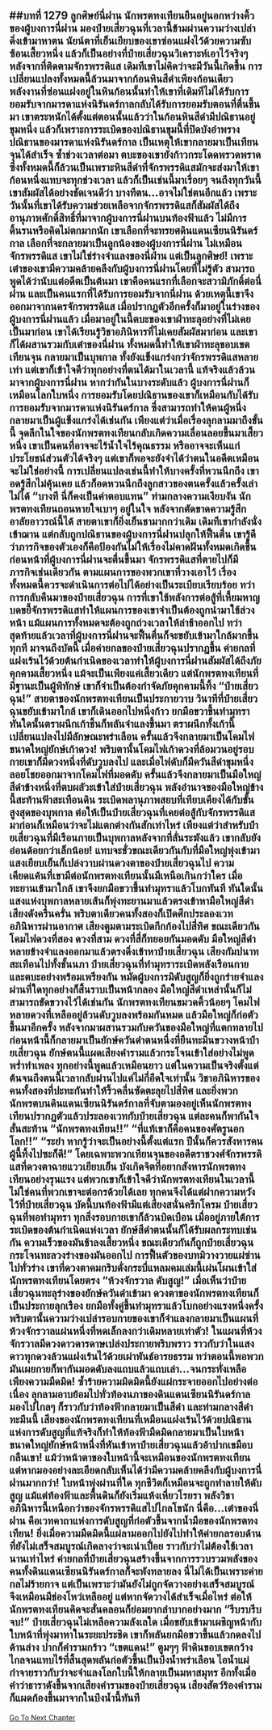 ##บทที่ 1279 ลูกศิษย์นี่ฝาน
นักพรตทงเทียนยืนอยู่นอกหว่างคิ้วของผู้บงการนี่ฝาน มองป๋ายเสี่ยวฉุนที่เวลานี้ข้ามผ่านความว่างเปล่าดิ่งเข้ามาหาตน นัยน์ตาที่เย็นเยียบของเขาซ่อนแฝงไว้ด้วยความซับซ้อนเสี้ยวหนึ่ง
แล้วก็เป็นอย่างที่ป๋ายเสี่ยวฉุนวิเคราะห์เอาไว้จริงๆ หลังจากที่ติดตามจักรพรรดิแส เดิมทีเขาไม่คิดว่าจะมีวันนี้เกิดขึ้น การเปลี่ยนแปลงทั้งหมดนี้ล้วนมาจากก้อนหินสีดำเพียงก้อนเดียว
พลังงานที่ซ่อนแฝงอยู่ในหินก้อนนั้นทำให้เขาที่เดิมทีไม่ได้รับการยอมรับจากมารดาแห่งนิรันดร์กาลกลับได้รับการยอมรับตอนที่ตื่นขึ้นมา เขาตระหนักได้ตั้งแต่ตอนนั้นแล้วว่าในก้อนหินสีดำมีปณิธานอยู่ขุมหนึ่ง แล้วก็เพราะการระเบิดของปณิธานขุมนี้ที่ปิดบังอำพรางปณิธานของมารดาแห่งนิรันดร์กาล เป็นเหตุให้เขากลายมาเป็นเทียนจุนได้สำเร็จ
ซ้ำช่วงเวลาต่อมา ตบะของเขายังก้าวกระโดดพรวดพราด ซึ่งทั้งหมดนี้ก็ล้วนเป็นเพราะหินสีดำที่จักรพรรดิแสมักจะส่งมาให้เขาก้อนหนึ่งแทบจะทุกช่วงเวลา
แล้วก็เป็นเช่นนี้มาเรื่อยๆ จนถึงทุกวันนี้ เขาสัมผัสได้อย่างชัดเจนดีว่า บางทีตน...อาจไม่ใช่ตนอีกแล้ว เพราะวันนั้นที่เขาได้รับความช่วยเหลือจากจักรพรรดิแสก็สัมผัสได้ถึงอานุภาพศักดิ์สิทธิ์ที่มาจากผู้บงการนี่ฝานบนท้องฟ้าแล้ว
ไม่มีการดิ้นรนหรือคิดไม่ตกมากนัก เขาเลือกที่จะทรยศดินแดนเซียนนิรันดร์กาล เลือกที่จะกลายมาเป็นลูกน้องของผู้บงการนี่ฝาน ไม่เหมือนจักรพรรดิแส เขาไม่ใช่ร่างจำแลงของนี่ฝ่าน แต่เป็นลูกศิษย์!
เพราะเต๋าของเขามีความคล้ายคลึงกับผู้บงการนี่ฝานโดยที่ไม่รู้ตัว สามารถพูดได้ว่านับแต่อดีตเป็นต้นมา เขาคือคนแรกที่เลือกจะสวามิภักดิ์ต่อนี่ฝาน และเป็นคนแรกที่ได้รับการยอมรับจากนี่ฝาน
ด้วยเหตุนี้เขาจึงออกมาจากนครจักรพรรดิแส เมื่อปรากฏตัวอีกครั้งก็มาอยู่ในร่างของผู้บงการนี่ฝานแล้ว เมื่อมาอยู่ในนี้ตบะของเขาฝ่าทะลุอย่างที่ไม่เคยเป็นมาก่อน เขาได้เรียนรู้วิชาอภินิหารที่ไม่เคยสัมผัสมาก่อน และเขาก็ได้ผสานรวมกับเต๋าของนี่ฝาน
ทั้งหมดนี้ทำให้เขาฝ่าทะลุขอบเขตเทียนจุน กลายมาเป็นบุพกาล ทั้งยังแข็งแกร่งกว่าจักรพรรดิแสหลายเท่า แต่เขาก็เข้าใจดีว่าทุกอย่างที่ตนได้มาในเวลานี้ แท้จริงแล้วล้วนมาจากผู้บงการนี่ฝาน หากว่ากันในบางระดับแล้ว ผู้บงการนี่ฝานก็เหมือนโลกใบหนึ่ง การยอมรับโดยปณิธานของเขาก็เหมือนกับได้รับการยอมรับจากมารดาแห่งนิรันดร์กาล ซึ่งสามารถทำให้คนผู้หนึ่งกลายมาเป็นผู้แข็งแกร่งได้เช่นกัน
เพียงแต่ว่าเมื่อเรื่องลุกลามมาถึงขั้นนี้ จุดลึกในใจของนักพรตทงเทียนกลับเกิดความเลื่อนลอยขึ้นมาเสี้ยวหนึ่ง เขาเป็นคนที่อาจจะไร้น้ำใจไร้คุณธรรม หรืออาจจะเห็นแก่ประโยชน์ส่วนตัวได้จริงๆ แต่เขาก็พอจะยังจำได้ว่าตนในอดีตเหมือนจะไม่ใช่อย่างนี้
การเปลี่ยนแปลงเช่นนี้ทำให้บางครั้งที่หวนนึกถึง เขาอดรู้สึกไม่คุ้นเคย แล้วก็อดหวนนึกถึงลูกสาวของตนครั้งแล้วครั้งเล่าไม่ได้
“บางที นี่ก็คงเป็นค่าตอบแทน” ท่ามกลางความเงียบงัน นักพรตทงเทียนถอนหายใจเบาๆ อยู่ในใจ หลังจากตัดขาดความรู้สึกอาลัยอาวรณ์นี้ได้ สายตาเขาก็ยิ่งเย็นชามากกว่าเดิม
เดิมทีเขากำลังนั่งเข้าฌาน แต่กลับถูกปณิธานของผู้บงการนี่ฝานปลุกให้ฟื้นตื่น เขารู้ดีว่าภารกิจของตัวเองก็คือป้องกันไม่ให้เรื่องไม่คาดฝันทั้งหมดเกิดขึ้นก่อนหน้าที่ผู้บงการนี่ฝานจะตื่นขึ้นมา
จักรพรรดิแสที่ตายไปก็มีภารกิจเช่นเดียวกัน ตามแผนการของพวกเขาที่วางเอาไว้ เรื่องทั้งหมดนี้ควรจะดำเนินการต่อไปได้อย่างเป็นระเบียบเรียบร้อย ทว่าการกลับคืนมาของป๋ายเสี่ยวฉุน การที่เขาใช้พลังการต่อสู้ที่เหี้ยมหาญบดขยี้จักรพรรดิแสทำให้แผนการของเขาจำเป็นต้องถูกนำมาใช้ล่วงหน้า
แม้แผนการทั้งหมดจะต้องถูกถ่วงเวลาให้ล่าช้าออกไป ทว่าสุดท้ายแล้วเวลาที่ผู้บงการนี่ฝานจะฟื้นตื่นก็จะขยับเข้ามาใกล้มากขึ้นทุกที มาจนถึงบัดนี้ เมื่อค่ายกลของป๋ายเสี่ยวฉุนปรากฏขึ้น ค่ายกลที่แฝงเร้นไว้ด้วยต้นกำเนิดของเวลาทำให้ผู้บงการนี่ฝานสัมผัสได้ถึงภัยคุกคามเสี้ยวหนึ่ง แม้จะเป็นเพียงแค่เสี้ยวเดียว แต่นักพรตทงเทียนที่มีฐานะเป็นผู้พิทักษ์ เขาก็จำเป็นต้องกำจัดภัยคุกคามนี้ทิ้ง
“ป๋ายเสี่ยวฉุน!” สายตาของนักพรตทงเทียนเป็นประกายวาบ วินาทีที่ป๋ายเสี่ยวฉุนขยับเข้ามาใกล้ เขาก็เดินออกไปหนึ่งก้าว ยกมือขวาขึ้นทำมุทรา ทันใดนั้นตราผนึกเก้าชิ้นก็พลันจำแลงขึ้นมา ตราผนึกทั้งเก้านี้เปลี่ยนแปลงไปมีลักษณะพร่าเลือน ครั้นแล้วจึงกลายมาเป็นโคมไฟขนาดใหญ่ยักษ์เก้าดวง!
พริบตานั้นโคมไฟเก้าดวงที่ล้อมวนอยู่รอบกายเขาก็มีดวงหนึ่งที่ดับวูบลงไป และเมื่อไฟดับก็มีควันสีดำขุมหนึ่งลอยโชยออกมาจากโคมไฟที่มอดดับ ครั้นแล้วจึงกลายมาเป็นมือใหญ่สีดำข้างหนึ่งที่ตบผลัวะเข้าใส่ป๋ายเสี่ยวฉุน
พลังอำนาจของมือใหญ่ข้างนี้สะท้านฟ้าสะเทือนดิน ระเบิดพลานุภาพสยบที่เทียบเคียงได้กับขั้นสูงสุดของบุพกาล ต่อให้เป็นป๋ายเสี่ยวฉุนที่เคยต่อสู้กับจักรพรรดิแสมาก่อนก็เหมือนว่าจะไม่แตกต่างกันสักเท่าไหร่ เพียงแต่ว่าสำหรับป๋ายเสี่ยวฉุนที่มีเรือนกายเป็นบุพกาลหลังจากที่ลั่นระฆังแล้ว เขากลับยังอ่อนด้อยกว่าเล็กน้อย!
แทบจะชั่วขณะเดียวกันกับที่มือใหญ่พุ่งเข้ามา แสงเยียบเย็นก็เปล่งวาบผ่านดวงตาของป๋ายเสี่ยวฉุนไป ความเคียดแค้นที่เขามีต่อนักพรตทงเทียนนั้นมีเหนือเกินกว่าใคร เมื่อทะยานเข้ามาใกล้ เขาจึงยกมือขวาขึ้นทำมุทราแล้วโบกทันที ทันใดนั้นแสงแห่งบุพกาลหลายเส้นก็พุ่งทะยานมาแล้วตรงเข้าหามือใหญ่สีดำเสียงดังครืนครั่น
พริบตาเดียวคนทั้งสองก็เปิดศึกประลองเวทอภินิหารผ่านอากาศ เสียงตูมตามระเบิดกึกก้องไปสี่ทิศ ขณะเดียวกันโคมไฟดวงที่สอง ดวงที่สาม ดวงที่สี่ก็ทยอยกันมอดดับ มือใหญ่สีดำหลายข้างจำแลงออกมาแล้วตรงดิ่งเข้าหาป๋ายเสี่ยวฉุน
เสียงกัมปนาทสะเทือนไปทั้งชั้นนภา ป๋ายเสี่ยวฉุนที่ทำมุทราระเบิดพลังเรือนกายและตบะอย่างพร้อมเพรียงกัน หมัดผู้บงการมิดับสูญก็ยิ่งถูกร่ายจำแลง ผ่านที่ใดทุกอย่างก็สิ้นราบเป็นหน้ากลอง มือใหญ่สีดำเหล่านั้นก็ไม่สามารถขัดขวางไว้ได้เช่นกัน
นักพรตทงเทียนขมวดคิ้วน้อยๆ โคมไฟหลายดวงที่เหลืออยู่ล้วนดับวูบลงพร้อมกันหมด แล้วมือใหญ่ก็ก่อตัวขึ้นมาอีกครั้ง หลังจากมาผสานรวมกับควันของมือใหญ่ที่แตกทลายไปก่อนหน้านี้ก็กลายมาเป็นยักษ์ควันดำตนหนึ่งที่ยืนทะมึนขวางหน้าป๋ายเสี่ยวฉุน ยักษ์ตนนี้แผดเสียงคำรามแล้วกระโจนเข้าใส่อย่างไม่พูดพร่ำทำเพลง
ทุกอย่างนี้พูดแล้วเหมือนยาว แต่ในความเป็นจริงตั้งแต่ต้นจนถึงตนนี้เวลากลับผ่านไปแค่ไม่กี่อึดใจเท่านั้น วิชาอภินิหารของคนทั้งสองที่ปะทะกันทำให้ริ้วคลื่นซัดตะลุยไปสี่ทิศ และยิ่งพวกนักพรตบนดินแดนเซียนนิรันดร์กาลที่จับตามองอยู่เห็นนักพรตทงเทียนปรากฎตัวแล้วประลองเวทกับป๋ายเสี่ยวฉุน แต่ละคนก็พากันใจสั่นสะท้าน
“นักพรตทงเทียน!!”
“ที่แท้เขาก็คือคนของศัตรูนอกโลก!!”
“ระยำ หากรู้ว่าจะเป็นอย่างนี้ตั้งแต่แรก ปีนั้นก็ควรสังหารคนผู้นี้ทิ้งไปซะก็ดี!” โดยเฉพาะพวกเทียนจุนของอดีตราชวงศ์จักรพรรดิแสที่ดวงตาฉายแววเยียบเย็น บังเกิดจิตที่อยากสังหารนักพรตทงเทียนอย่างรุนแรง
แต่พวกเขาก็เข้าใจดีว่านักพรตทงเทียนในเวลานี้ไม่ใช่คนที่พวกเขาจะต่อกรด้วยได้เลย ทุกคนจึงได้แต่ฝากความหวังไว้ที่ป๋ายเสี่ยวฉุน บัดนี้บนท้องฟ้ามีแต่เสียงสนั่นครึกโครม ป๋ายเสี่ยวฉุนที่พอทำมุทรา ทุกสิ่งรอบกายเขาก็ล้วนบิดเบือน เมื่ออยู่ภายใต้การระเบิดของต้นกำเนิดแห่งเวลา ยักษ์สีดำตนนั้นก็ได้รับผลกระทบเช่นกัน ความเร็วของมันช้าลงเสี้ยวหนึ่ง ขณะเดียวกันก็ถูกป๋ายเสี่ยวฉุนกระโจนทะลวงร่างของมันออกไป การฟื้นตัวของบทมิวางวายแผ่ซ่านไปทั่วร่าง เขาที่ดวงตาคมกริบดั่งกระบี่แหลมคมเล่มนี้เผ่นโผนเข้าใส่นักพรตทงเทียนโดยตรง
“ห้วงจักรวาล ดับสูญ!” เมื่อเห็นว่าป๋ายเสี่ยวฉุนทะลุร่างของยักษ์ควันดำเข้ามา ดวงตาของนักพรตทงเทียนก็เป็นประกายลุกเรือง ยกมือทั้งคู่ขึ้นทำมุทราแล้วโบกอย่างแรงหนึ่งครั้ง พริบตานั้นความว่างเปล่ารอบกายของเขาก็จำแลงกลายมาเป็นแผนที่ห้วงจักรวาลแผ่นหนึ่งที่หดเล็กลงกว่าเดิมหลายเท่าตัว!
ในแผนที่ห้วงจักรวาลมีดวงดาวดารดาษเปล่งประกายพริบพราว ราวกับว่าในแสงดาวทุกดวงล้วนแฝงเร้นไว้ด้วยเผ่าพันธ์อารยธรรม ทว่าตอนนี้พอพวกมันเผยกายก็พากันมอดดับลงแถบแล้วแถบเล่า...จนกระทั่งเหลือเพียงความมืดมิด!
ซ้ำร้ายความมิดมิดนี้ยังแผ่กระจายออกไปอย่างต่อเนื่อง ลุกลามอาบย้อมไปทั่วท้องนภาของดินแดนเซียนนิรันดร์กาล มองไปไกลๆ ก็ราวกับว่าท้องฟ้ากลายมาเป็นสีดำ
และท่ามกลางสีดำทะมึนนี้ เสียงของนักพรตทงเทียนที่เหมือนแฝงเร้นไว้ด้วยปณิธานแห่งการดับสูญที่แท้จริงก็ทำให้ท้องฟ้ามืดมิดกลายมาเป็นใบหน้าขนาดใหญ่ยักษ์หน้าหนึ่งที่หันเข้าหาป๋ายเสี่ยวฉุนแล้วอ้าปากเขมือบกลืนเขา!
แม้ว่าหน้าตาของใบหน้านี้จะเหมือนของนักพรตทงเทียน แต่หากมองอย่างละเอียดกลับเห็นได้ว่ามีความคล้ายคลึงกับผู้บงการนี่ฝานมากกว่า!
ใบหน้าพุ่งผ่านที่ใด ทุกชีวิตก็เหมือนจะถูกทำลายให้ดับสูญ แม้แต่ท้องฟ้าและพื้นดินก็ยังเริ่มแห้งเหี่ยวโรยรา พลังวิชาอภินิหารนี้เหนือกว่าของจักรพรรดิแสไปไกลโขนัก นี่คือ...เต๋าของนี่ฝาน คือเวทคาถาแห่งการดับสูญที่ก่อตัวขึ้นจากน้ำมือของนักพรตทงเทียน!
ยิ่งเมื่อความมืดมิดนี้แผ่ลามออกไปยังไปทำให้ค่ายกลรอบด้านที่ยังไม่เสร็จสมบูรณ์เกิดลางว่าจะเน่าเปื่อย ราวกับว่าไม่ต้องใช้เวลานานเท่าไหร่ ค่ายกลที่ป๋ายเสี่ยวฉุนสร้างขึ้นจากการรวบรวมพลังของคนทั้งดินแดนเซียนนิรันดร์กาลก็จะพังทลายลง
นี่ไม่ได้เป็นเพราะค่ายกลไม่ร้ายกาจ แต่เป็นเพราะว่ามันยังไม่ถูกจัดวางอย่างเสร็จสมบูรณ์ จึงเหมือนมีช่องโหว่เหลืออยู่ แต่หากจัดวางได้สำเร็จเมื่อไหร่ ต่อให้นักพรตทงเทียนคิดจะสั่นคลอนก็ย่อมยากลำบากอย่างมาก
“รีบรบรีบจบ!” ป๋ายเสี่ยวฉุนไม่เหลือความลังเลใด เมื่อขยับเข้ามาเผชิญหน้ากับใบหน้าที่พุ่งมาหาในระยะประชิด เขาก็พลันยกมือขวาขึ้นแล้วกดลงไปด้านล่าง ปากก็คำรามกร้าว
“เขตแดน!”
ตูมๆๆ ฟ้าดินขอบเขตกว้างไกลจนแทบไร้ที่สิ้นสุดพลันก่อตัวขึ้นเป็นบึงน้ำพร่าเลือน ไอน้ำแผ่กำจายราวกับว่าจะจำแลงโลกใบนี้ให้กลายเป็นมหาสมุทร อีกทั้งเมื่อคำว่าธาราดังขึ้นจากเสียงคำรามของป๋ายเสี่ยวฉุน เสียงสัตว์ร้องคำรามก็แผดก้องขึ้นมาจากในบึงน้ำนี้ทันที
------


[Go To Next Chapter]( ./253.md)
